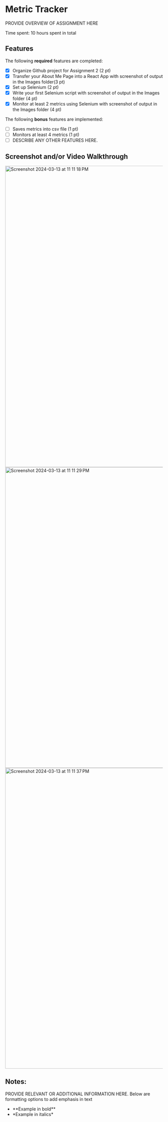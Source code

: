 # Metric Tracker

PROVIDE OVERVIEW OF ASSIGNMENT HERE

Time spent: 10 hours spent in total

## Features

The following **required** features are completed:

- [X] Organize Github project for Assignment 2 (2 pt)
- [X] Transfer your About Me Page into a React App with screenshot of output in the Images folder(3 pt)
- [X] Set up Selenium (2 pt)
- [X] Write your first Selenium script with screenshot of output in the Images folder (4 pt)
- [X] Monitor at least 2 metrics using Selenium with screenshot of output in the Images folder (4 pt)

The following **bonus** features are implemented:

- [ ] Saves metrics into csv file (1 pt)
- [ ] Monitors at least 4 metrics (1 pt)
- [ ] DESCRIBE ANY OTHER FEATURES HERE.

## Screenshot and/or Video Walkthrough
<img width="960" alt="Screenshot 2024-03-13 at 11 11 18 PM" src="https://github.com/salarcon92/Platform-Computing/assets/145487927/23bd043a-3afd-4021-b048-972ea8a0ace0">
<img width="958" alt="Screenshot 2024-03-13 at 11 11 29 PM" src="https://github.com/salarcon92/Platform-Computing/assets/145487927/229e39cc-3c1d-4c8f-a3a0-98df315432a5">
<img width="958" alt="Screenshot 2024-03-13 at 11 11 37 PM" src="https://github.com/salarcon92/Platform-Computing/assets/145487927/4dd9e87e-6672-4aa1-b0b4-093636a6dde4">


## Notes:
PROVIDE RELEVANT OR ADDITIONAL INFORMATION HERE. Below are formatting options to add emphasis in text
<ul>
  <li>**Example in bold**</li>
  <li>*Example in italics*</li>
</ul>
